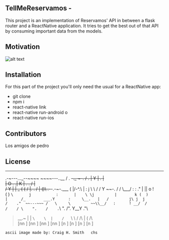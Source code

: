 ## TellMeReservamos -

This project is an implementation of Reservamos' API in between a flask router and a ReactNative application. It tries to get the best out of that API by consuming important data from the models.

## Motivation

![alt text](https://i.ytimg.com/vi/yyzbucU8i1M/maxresdefault.jpg)

## Installation

For this part of the project you'll only need the usual for a ReactNative app:

* git clone
* npm i
* react-native link
* react-native run-android
o
* react-native run-ios


## Contributors

Los amigos de pedro

## License



  _____
  .-~---..._--~~~~     ~~~~---..__
  /       .  ~~-._                 ~-.
  /            .   |                   Y
  |        .       |                    \
  |  O        .   .|                     K
  |         .   . /                      |\
  /       Y       |                      | \_
  (   ( /  |.  .  /                       | ()\   .-~~-.-~-.___
  (   |/-^.\     |             :          j  \ \ /    /    Y   ~~-.
  /  /     \\___/    :          :        ."   | || o       !       \
  (  )       `\       j           :       |    \ \j         |        k
  (  )        |      /_        ___.Y      :     \__.   |   /         j\
  j  j        /    ."  ~~---~~~ /   \     \         ~~\\__/   :      !
__/  /        /    / \    ".    /    .`\    ".         /".   Y__Y   ."\
>__.~        |    |   `\    \  |    /   `\    \       /  /\  |  (  /\  \
            [nn  ]     [nn  ] [nn  ]     [nn  ]     [n ] [n ]  [n ] [n ]
~~~~~~~~~~~~~~~~~~~~~~~~~~~~~~~~~~~~~~~~~~~~~~~~~~~~~~~~~~~~~~~~~~~~~~~~~~~~
ascii image made by: Craig H. Smith   chs
